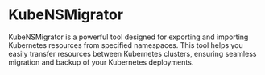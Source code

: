 # KubeNSMigrator
KubeNSMigrator is a powerful tool designed for exporting and importing Kubernetes resources from specified namespaces. This tool helps you easily transfer resources between Kubernetes clusters, ensuring seamless migration and backup of your Kubernetes deployments.
